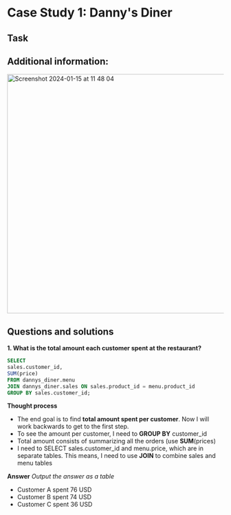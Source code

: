 # Case Study 1: Danny's Diner

## Task

## Additional information: 
<img width="556" alt="Screenshot 2024-01-15 at 11 48 04" src="https://github.com/mbergg/Portfolio/assets/102917473/506ab7a9-7b33-43b6-8969-de12092c3c83">

## Questions and solutions

**1. What is the total amount each customer spent at the restaurant?**

```sql 
SELECT
sales.customer_id,
SUM(price)
FROM dannys_diner.menu
JOIN dannys_diner.sales ON sales.product_id = menu.product_id
GROUP BY sales.customer_id;
``` 

**Thought process**
* The end goal is to find **total amount spent per customer**. Now I will work backwards to get to the first step.
* To see the amount per customer, I need to **GROUP BY** customer_id
* Total amount consists of summarizing all the orders (use **SUM**(prices)
* I need to SELECT sales.customer_id and menu.price, which are in separate tables. This means, I need to use **JOIN** to combine sales and menu tables

**Answer**
_Output the answer as a table_

- Customer A spent 76 USD
- Customer B spent 74 USD
- Customer C spent 36 USD
